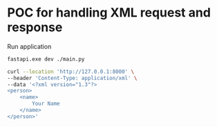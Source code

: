 # POC for handling XML request and response

Run application

```bash
fastapi.exe dev ./main.py
```

```bash
curl --location 'http://127.0.0.1:8000' \
--header 'Content-Type: application/xml' \
--data '<?xml version="1.3"?>
<person>
    <name>
        Your Name
    </name>
</person>'
```